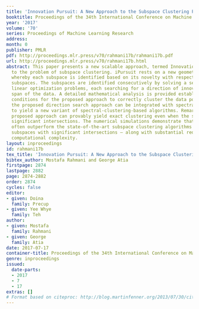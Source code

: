 ```yaml
---
title: 'Innovation Pursuit: A New Approach to the Subspace Clustering Problem'
booktitle: Proceedings of the 34th International Conference on Machine Learning
year: '2017'
volume: '70'
series: Proceedings of Machine Learning Research
address: 
month: 0
publisher: PMLR
pdf: http://proceedings.mlr.press/v70/rahmani17b/rahmani17b.pdf
url: http://proceedings.mlr.press/v70/rahmani17b.html
abstract: This paper presents a new scalable approach, termed Innovation Pursuit (iPursuit),
  to the problem of subspace clustering. iPursuit rests on a new geometrical idea
  whereby each subspace is identified based on its novelty with respect to the other
  subspaces. The subspaces are identified consecutively by solving a series of simple
  linear optimization problems, each searching for a direction of innovation in the
  span of the data. A detailed mathematical analysis is provided establishing sufficient
  conditions for the proposed approach to correctly cluster the data points. Moreover,
  the proposed direction search approach can be integrated with spectral clustering
  to yield a new variant of spectral-clustering-based algorithms. Remarkably, the
  proposed approach can provably yield exact clustering even when the subspaces have
  significant intersections. The numerical simulations demonstrate that iPursuit can
  often outperform the state-of-the-art subspace clustering algorithms – more so for
  subspaces with significant intersections – along with substantial reductions in
  computational complexity.
layout: inproceedings
id: rahmani17b
tex_title: 'Innovation Pursuit: A New Approach to the Subspace Clustering Problem'
bibtex_author: Mostafa Rahmani and George Atia
firstpage: 2874
lastpage: 2882
page: 2874-2882
order: 2874
cycles: false
editor:
- given: Doina
  family: Precup
- given: Yee Whye
  family: Teh
author:
- given: Mostafa
  family: Rahmani
- given: George
  family: Atia
date: 2017-07-17
container-title: Proceedings of the 34th International Conference on Machine Learning
genre: inproceedings
issued:
  date-parts:
  - 2017
  - 7
  - 17
extras: []
# Format based on citeproc: http://blog.martinfenner.org/2013/07/30/citeproc-yaml-for-bibliographies/
---
```

